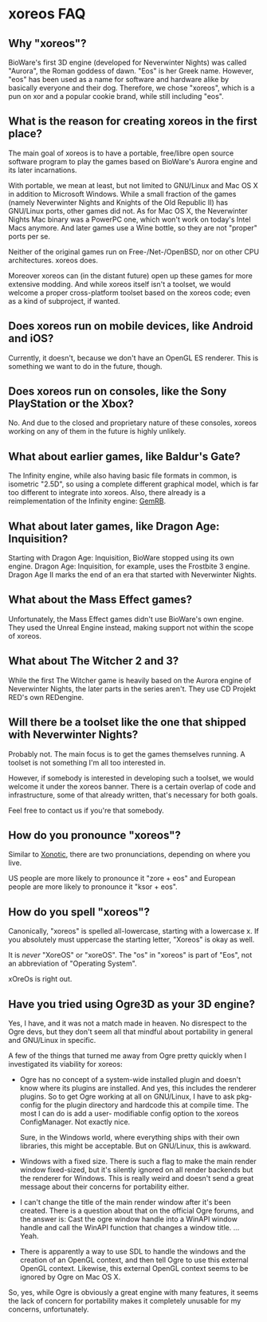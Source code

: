 xoreos FAQ
==========

Why "xoreos"?
-------------

BioWare's first 3D engine (developed for Neverwinter Nights) was called
"Aurora", the Roman goddess of dawn. "Eos" is her Greek name. However,
"eos" has been used as a name for software and hardware alike by basically
everyone and their dog. Therefore, we chose "xoreos", which is a pun on
xor and a popular cookie brand, while still including "eos".


What is the reason for creating xoreos in the first place?
----------------------------------------------------------

The main goal of xoreos is to have a portable, free/libre open source software
program to play the games based on BioWare's Aurora engine and its later
incarnations.

With portable, we mean at least, but not limited to GNU/Linux and Mac OS X in
addition to Microsoft Windows. While a small fraction of the games (namely
Neverwinter Nights and Knights of the Old Republic II) has GNU/Linux ports,
other games did not. As for Mac OS X, the Neverwinter Nights Mac binary was a
PowerPC one, which won't work on today's Intel Macs anymore. And later games
use a Wine bottle, so they are not "proper" ports per se.

Neither of the original games run on Free-/Net-/OpenBSD, nor on other CPU
architectures. xoreos does.

Moreover xoreos can (in the distant future) open up these games for more
extensive modding. And while xoreos itself isn't a toolset, we would welcome
a proper cross-platform toolset based on the xoreos code; even as a kind of
subproject, if wanted.


Does xoreos run on mobile devices, like Android and iOS?
--------------------------------------------------------

Currently, it doesn't, because we don't have an OpenGL ES renderer. This is
something we want to do in the future, though.


Does xoreos run on consoles, like the Sony PlayStation or the Xbox?
-------------------------------------------------------------------

No. And due to the closed and proprietary nature of these consoles, xoreos
working on any of them in the future is highly unlikely.


What about earlier games, like Baldur's Gate?
--------------------------------------------

The Infinity engine, while also having basic file formats in common, is
isometric "2.5D", so using a complete different graphical model, which is far
too different to integrate into xoreos.
Also, there already is a reimplementation of the Infinity engine: [GemRB](http://gemrb.sourceforge.net/).


What about later games, like Dragon Age: Inquisition?
-----------------------------------------------------

Starting with Dragon Age: Inquisition, BioWare stopped using its own engine.
Dragon Age: Inquisition, for example, uses the Frostbite 3 engine.
Dragon Age II marks the end of an era that started with Neverwinter Nights.


What about the Mass Effect games?
---------------------------------

Unfortunately, the Mass Effect games didn't use BioWare's own engine.
They used the Unreal Engine instead, making support not within the
scope of xoreos.


What about The Witcher 2 and 3?
-------------------------------

While the first The Witcher game is heavily based on the Aurora engine of
Neverwinter Nights, the later parts in the series aren't. They use CD Projekt
RED's own REDengine.


Will there be a toolset like the one that shipped with Neverwinter Nights?
--------------------------------------------------------------------------

Probably not. The main focus is to get the games themselves running.
A toolset is not something I'm all too interested in.

However, if somebody is interested in developing such a toolset, we would
welcome it under the xoreos banner. There is a certain overlap of code and
infrastructure, some of that already written, that's necessary for both goals.

Feel free to contact us if you're that somebody.


How do you pronounce "xoreos"?
------------------------------

Similar to [Xonotic](http://www.xonotic.org/), there are two pronunciations,
depending on where you live.

US people are more likely to pronounce it "zore + eos" and European people
are more likely to pronounce it "ksor + eos".


How do you spell "xoreos"?
--------------------------

Canonically, "xoreos" is spelled all-lowercase, starting with a lowercase x.
If you absolutely must uppercase the starting letter, "Xoreos" is okay as well.

It is *never* "XoreOS" or "xoreOS". The "os" in "xoreos" is part of "Eos",
not an abbreviation of "Operating System".

xOreOs is right out.


Have you tried using Ogre3D as your 3D engine?
----------------------------------------------

Yes, I have, and it was not a match made in heaven.
No disrespect to the Ogre devs, but they don't seem all that mindful about
portability in general and GNU/Linux in specific.

A few of the things that turned me away from Ogre pretty quickly when I
investigated its viability for xoreos:

- Ogre has no concept of a system-wide installed plugin and doesn't know where
  its plugins are installed. And yes, this includes the renderer plugins. So to
  get Ogre working at all on GNU/Linux, I have to ask pkg-config for the plugin
  directory and hardcode this at compile time. The most I can do is add a user-
  modifiable config option to the xoreos ConfigManager. Not exactly nice.

  Sure, in the Windows world, where everything ships with their own libraries,
  this might be acceptable. But on GNU/Linux, this is awkward.

- Windows with a fixed size. There is such a flag to make the main render window
  fixed-sized, but it's silently ignored on all render backends but the renderer
  for Windows. This is really weird and doesn't send a great message about
  their concerns for portability either.

- I can't change the title of the main render window after it's been created.
  There is a question about that on the official Ogre forums, and the answer is:
  Cast the ogre window handle into a WinAPI window handle and call the WinAPI
  function that changes a window title. ... Yeah.

- There is apparently a way to use SDL to handle the windows and the creation
  of an OpenGL context, and then tell Ogre to use this external OpenGL context.
  Likewise, this external OpenGL context seems to be ignored by Ogre on Mac
  OS X.

So, yes, while Ogre is obviously a great engine with many features, it seems the
lack of concern for portability makes it completely unusable for my concerns,
unfortunately.

